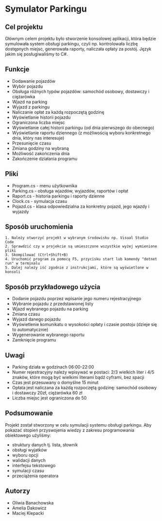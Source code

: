 # Symulator Parkingu

## Cel projektu
Głównym celem projektu było stworzenie konsolowej aplikacji, która będzie symulowała system obsługi parkingu, czyli np. kontrolowała liczbę dostępnych miejsc, generowała raporty, naliczała opłaty za postój.
Język jakim się posługiwaliśmy to C#.

## Funkcje
- Dodawanie pojazdów
- Wybór pojazdu
- Obsługa różnych typów pojazdów: samochód osobowy, dostawczy i ciężarówka
- Wjazd na parking
- Wyjazd z parkingu
- Naliczanie opłat za każdą rozpoczętą godzinę
- Wyświetlanie historii pojazdu
- Ograniczona liczba miejsc
- Wyświetlanie całej historii parkingu (od dnia pierwszego do obecnego)
- Wyświetlanie raportu dziennego (z możliwością wyboru konkretnego dnia, który nas interesuje)
- Przesunięcie czasu
- Zmiana godziny na wybraną
- Możliwość zakończenia dnia
- Zakończenie działania programu

## Pliki
- Program.cs - menu użytkownika
- Parking.cs - obsługa wjazdów, wyjazdów, raportów i opłat
- Raport.cs - historia parkingu i raporty dzienne
- Clock.cs - symulacja czasu
- Pojazd.cs - klasa odpowiedzialna za konkretny pojazd, jego wjazdy i wyjazdy

## Sposób uruchomienia
    1. Należy otworzyć projekt w wybranym środowisku np. Visual Studio Code
    2. Sprawdzić czy w projekcie są umieszczone wszystkie wyżej wymienione pliki
    3. Skompilować (Ctrl+Shift+B)
    4. Uruchomić program za pomocą F5, przycisku start lub komendy "dotnet run" w terminalu
    5. Dalej należy iść zgodnie z instrukcjami, które są wyświetlone w konsoli

## Sposób przykładowego użycia
- Dodanie pojazdu poprzez wpisanie jego numeru rejestracyjnego
- Wybranie pojazdu z przedstawionej listy
- Wjazd wybranego pojazdu na parking
- Zmiana czasu 
- Wyjazd danego pojazdu
- Wyświetlenie komunikatu o wysokości opłaty i czasie postoju (dzieje się to automatycznie)
- Wygenerowanie wybranego raportu
- Zamknięcie programu

## Uwagi
- Parking działa w godzinach 06:00-22:00
- Numer rejestracyjny należy wpisywać w postaci: 2/3 wielkich liter i 4/5 znaków, które mogą być wielkimi literami bądź cyframi, bez spacji
- Czas jest przesuwany o domyślne 15 minut
- Opłata jest naliczana za każdą rozpoczętą godzinę: samochód osobowy i dostawczy 20zł, ciężarówka 60 zł
- Liczba miejsc jest ograniczona do 50

## Podsumowanie
Projekt został stworzony w celu symulacji systemu obsługi parkingu. Aby pokazać stopień przyswojenia wiedzy z zakresu programowania obiektowego użyliśmy:
- struktury danych tj. lista, słownik
- obsługi wyjatków
- wyboru opcji
- walidacji danych
- interfejsu tekstowego
- symulacji czasu
- przeciążenia operatora

## Autorzy
- Oliwia Banachowska
- Amelia Dakowicz
- Maciej Klepacki

